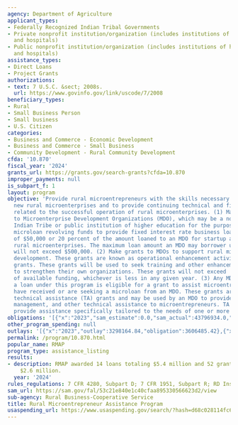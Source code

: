 ```yaml
---
agency: Department of Agriculture
applicant_types:
- Federally Recognized Indian Tribal Governments
- Private nonprofit institution/organization (includes institutions of higher education
  and hospitals)
- Public nonprofit institution/organization (includes institutions of higher education
  and hospitals)
assistance_types:
- Direct Loans
- Project Grants
authorizations:
- text: 7 U.S.C. &sect; 2008s.
  url: https://www.govinfo.gov/link/uscode/7/2008
beneficiary_types:
- Rural
- Small Business Person
- Small business
- U.S. Citizen
categories:
- Business and Commerce - Economic Development
- Business and Commerce - Small Business
- Community Development - Rural Community Development
cfda: '10.870'
fiscal_year: '2024'
grants_url: https://grants.gov/search-grants?cfda=10.870
improper_payments: null
is_subpart_f: 1
layout: program
objective: 'Provide rural microentrepreneurs with the skills necessary to establish
  new rural microenterprises and to provide continuing technical and financial assistance
  related to the successful operation of rural microenterprises. (1) Make direct loans
  to Microenterprise Development Organizations (MDO), which may be a non-profit entity,
  Indian Tribe or public institution of higher education for the purpose of capitalizing
  microloan revolving funds to provide fixed interest rate business loans of the lesser
  of $50,000 or 20 percent of the amount loaned to an MDO for startup and growing
  rural microenterprises. The maximum loan amount an MDO may borrower under this program
  will not exceed $500,000. (2) Make grants to MDOs to support rural microenterprise
  development. These grants are known as operational enhancement activities or services
  grants. These grants will be used to seek training and other enhancement services
  to strengthen their own organizations. These grants will not exceed  10 percent
  of available funding, whichever is less in any given year. (3) Any MDO that receives
  a loan under this program is eligible for a grant to assist microentrepreneurs who
  have received or are seeking a microloan from an MDO. These grants are known as
  technical assistance (TA) grants and may be used by an MDO to provide marketing,
  management, and other technical assistance to microentrepreneurs. TA grants will
  provide assistance specifically tailored to the needs of one or more microentrepreneurs.  '
obligations: '[{"x":"2023","sam_estimate":0.0,"sam_actual":43796934.0,"usa_spending_actual":3606485.42},{"x":"2024","sam_estimate":0.0,"sam_actual":7572129.0,"usa_spending_actual":2997050.0},{"x":"2025","sam_estimate":0.0,"sam_actual":3044390.0,"usa_spending_actual":500000.0}]'
other_program_spending: null
outlays: '[{"x":"2023","outlay":3298164.84,"obligation":3606485.42},{"x":"2024","outlay":1040099.13,"obligation":2997050.0},{"x":"2025","outlay":27237.5,"obligation":500000.0}]'
permalink: /program/10.870.html
popular_name: RMAP
program_type: assistance_listing
results:
- description: RMAP awarded 14 loans totaling $5.4 million and 52 grants totaling
    $2.6 million.
  year: '2024'
rules_regulations: 7 CFR 4280, Subpart D; 7 CFR 1951, Subpart R; RD Instruction 4280-D.
sam_url: https://sam.gov/fal/53c21e840e1c40cfaa895330566623d2/view
sub-agency: Rural Business-Cooperative Service
title: Rural Microentrepreneur Assistance Program
usaspending_url: https://www.usaspending.gov/search/?hash=d68c028114fc6ed39575d3d034ad3574
---
```

